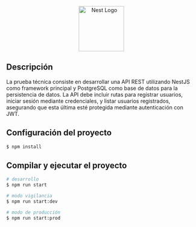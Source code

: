 <p align="center">
  <a href="http://nestjs.com/" target="blank"><img src="https://nestjs.com/img/logo-small.svg" width="120" alt="Nest Logo" /></a>
</p>

[circleci-image]: https://img.shields.io/circleci/build/github/nestjs/nest/master?token=abc123def456
[circleci-url]: https://circleci.com/gh/nestjs/nest

## Descripción

La prueba técnica consiste en desarrollar una API REST utilizando NestJS como framework principal y PostgreSQL como base de datos para la persistencia de datos. La API debe incluir rutas para registrar usuarios, iniciar sesión mediante credenciales, y listar usuarios registrados, asegurando que esta última esté protegida mediante autenticación con JWT.

## Configuración del proyecto

```bash
$ npm install
```

## Compilar y ejecutar el proyecto

```bash
# desarrollo
$ npm run start

# modo vigilancia
$ npm run start:dev

# modo de producción
$ npm run start:prod
```


